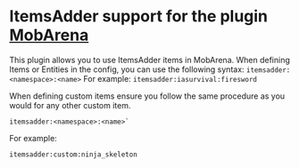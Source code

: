 # ItemsAdder support for the plugin [MobArena](https://www.spigotmc.org/resources/mobarena.34110/)
This plugin allows you to use ItemsAdder items in MobArena.
When defining Items or Entities in the config, you can use the following syntax:
```itemsadder:<namespace>:<name>```
For example:
```itemsadder:iasurvival:firesword```

When defining custom items ensure you follow the same procedure as you would for any other custom item. 
```
itemsadder:<namespace>:<name>`
```
For example:
```
itemsadder:custom:ninja_skeleton
```